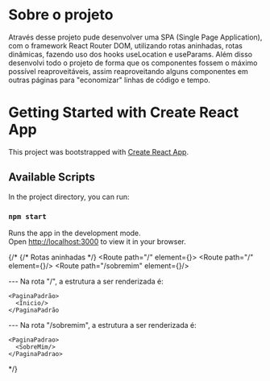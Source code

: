# Sobre o projeto

Através desse projeto pude desenvolver uma SPA (Single Page Application), com o framework React Router DOM, utilizando rotas aninhadas, rotas dinâmicas, fazendo uso dos hooks useLocation e useParams. Além disso desenvolvi todo o projeto de forma que os componentes fossem o máximo possível reaproveitáveis, assim reaproveitando alguns componentes em outras páginas para "economizar" linhas de código e tempo.

# Getting Started with Create React App

This project was bootstrapped with [Create React App](https://github.com/facebook/create-react-app).

## Available Scripts

In the project directory, you can run:

### `npm start`

Runs the app in the development mode.\
Open [http://localhost:3000](http://localhost:3000) to view it in your browser.

{/*
  {/* Rotas aninhadas */}
  <Route path="/" element={<PaginaPadrao/>}>
    <Route path="/" element={<Inicio/>}/>
    <Route path="/sobremim" element={<SobreMim/>}/>
  </Route>

  --- Na rota "/", a estrutura a ser renderizada é:
  
    <PaginaPadrão>
      <Inicio/>
    </PaginaPadrão
  --- Na rota "/sobremim", a estrutura a ser renderizada é:
  
    <PaginaPadrao>
      <SobreMim/>
    </PaginaPadrao>
*/}
